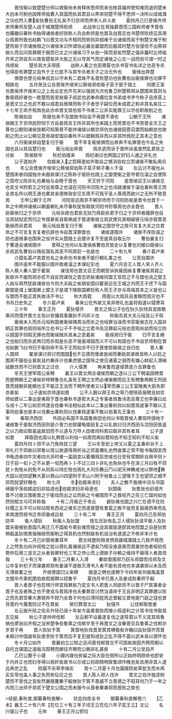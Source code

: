 <!-- { "loadSidebar": true } -->
　　晋伐衞以致楚楚分师以救衞尚未肯释宋悉师而来也挫其偏师使知难而退则楚未大创未可制也因移师临曹入其国而执其君且以畀宋则楚不得不悉师一决所以成城濮之功也然入曹矣执曹伯无礼矣不归京师而畀宋人非义矣
　　夏四月己巳晋侯齐师宋师秦师及楚人战于城濮楚师败绩
　　此战宋公在焉独爵晋而三国称师者予晋伯也蘓辙曰春秋书始得诸侯者好防称人兵会称师是也晋及战晋志也书楚师败绩见其用众爲晋所致也赵鹏飞曰晋文功与齐桓同而势则异桓难于合诸侯而易于制楚文难于制楚而易于宗诸侯桓之兴诸侯未识所谓伯必屡会屡盟而后服其时楚方张侵伐不出蔡郑故久而后问其罪期于服而已文之兴诸侯习于从伯一挥而至矣然楚之强非曩时比师临齐宋之郊自东以南皆楚矣非大胜之无以夺其气而定诸侯之心文一战而伯可谓一时之伟绩矣
　　楚杀其大夫得臣
　　战称人畧之也恶猾夏也杀书官书名详之也恶专杀也得臣有罪楚又自外于王化犹不与其专杀者天子之治无外也
　　衞侯出奔楚
　　惧晋也使元咺奉叔武以守未有二君故不名晋败楚功也执曹伯出衞侯罪也功罪不相揜也
　　五月癸丑公会晋侯齐侯宋公蔡侯郑伯衞子莒子盟于践土
　　同奬王室也晋侯序齐侯宋公之上伯业定也齐先宋以强弱为次也鲁卫附楚蔡郑从楚围宋莒则与鲁衞爲好者也一胜楚而皆至矣衞子叔武也武奉命摄位宜书弟或书字今称子且序莒上是晋文立之也武不敢以成君自居降而称子子者世子嗣位而未成君之称非其名矣庄二十七年王命齐桓爲伯此亦命晋文爲伯皆不书者二公非实能尊王以尽伯职故削之也
　　陈侯如会
　　陈服也来不及盟故书如会不再盟不凟也
　　公朝于王所
　　诸侯朝王于京师廵狩则于方岳曷爲言王所非其所也来践土而劳晋也不书劳晋全天王之尊也公朝则诸侯皆朝可知第晋不能帅诸侯以朝京师伉也诸侯因晋召盟而始朝怠也故削之而止以公朝见意焉胡安国曰春秋不以就朝爲非而以非其所爲贬正其本之意也
　　六月衞侯郑自楚复归于衞
　　晋不早复衞侯惧而出奔奔不名罪晋也今名之失国也且以其自楚归也
　　衞元咺出奔晋
　　爲杀武而诉于晋所诉虽直然乱君臣之分矣
　　陈侯欵卒
　　秋杞伯姬来
　　爲杞谢过也两国之好妇人通之非礼也
　　公子遂如齐
　　伯姬来入之怨释遂如齐取谷之憾消伯权立而诸侯不敢私用兵也
　　冬公会晋侯齐侯宋公蔡侯郑伯陈子莒子邾子秦人于温
　　左云讨不服也从楚围宋者四国独许未服故谋讨之陈称子居防也践土之盟使衞之臣夺君位温之会使陈之孤夺父防非礼也秦始与会睦于晋也
　　天王狩于河阳
　　是晋侯召王以诸侯见也变文书狩若王之时巡焉尊之也温在河阳书河阳大之也讳就诸侯于温也春秋尊王而全其名所以明王道也果其省德修政安见东周不可爲乎圣人尊周而欲兴之无所不致意焉
　　壬申公朝于王所
　　河阳宻迩周京不朝京师而于河阳防矣是晋令也晋于一年之中两帅诸侯以朝虽朝礼未尽春秋犹有取故河阳书狩尊周也亦全晋也
　　晋人执衞侯归之于京师
　　元咺诉故也君臣无狱乃爲臣执君乎归之于京师者缓辞也自治其狱狱定而归之专擅甚矣且衞祸成于晋逐衞侯立叔武使兄弟相疑彼元咺亦窥晋恶衞侯而诉君耳
　　衞元咺自晋复归于衞
　　诸侯之国世守之故可言复大夫之位君命之不可言复言复者抗辞也书自晋深罪晋也
　　诸侯遂围许
　　诸侯不序防温之防也遂继事也围宋之役许实从楚践土会盟许复不至是其自取云尔
　　曹伯襄复归于曹遂会诸侯围许
　　晋释之也何以名晋侯疾曹伯货筮史以复曹也刘敞曰衞侯以杀叔武名曹伯以赂反国名其恶不同其贬一也是也
　　二十有九年
　　春介葛卢来
　　介国名葛卢其君也名之未命也书来者不能行朝礼畧之也
　　公至自围许
　　围许逾年不能服以围许致者温之本谋纪实也
　　夏六月会王人晋人宋人齐人陈人蔡人秦人盟于翟泉
　　谋伐郑也晋文召王而朝受诉执衞因疾复曹诸侯其窥之矣故许不服而郑亦贰不自反而谋伐之晋志骄矣诸侯同盟王官莅之不与盟也洮之盟王人始与焉然犹敌诸侯也今则大夫敌之矣胡安国曰翟泉近在王城之内而王子虎下与国卿盟是谓上替国卿上盟王子是谓下陵故国卿贬称人而王子亦与焉端其本之义是也公与盟而不能正其失故讳不书公
　　秋大雨雹
　　雨雹以大爲异且害稼而爲灾也不书月日史失之
　　冬介葛卢来
　　春来公在外故又来非修礼也盖将假道以侵萧耳
　　三十年
　　春王正月
　　夏狄侵齐
　　晋文之爲公子也在狄久狄恃其宠故敢乘间而侵齐晋方主伯以安攘爲事置狄不问非义也
　　秋衞杀其大夫元咺及公子瑕
　　衞侯未入而杀元咺称国者衞侯赂周冶而杀之也咺罪当诛而书官衞侯志在入国非眀正其罪也瑕则咺所立也书公子不予咺之立君书及见罪起元咺也意瑕尚幼而咺立防以擅国乎则瑕无罪也而衞侯贼杀其亲之恶着矣
　　衞侯郑归于衞
　　归不言复絶之也始归而杀武再归而杀瑕是长恶不悛虽得国而义不可以有国也不书自京师制在晋也赵鹏飞曰书归于衞则命不系于王而权亦不归于晋使若衞侯之自归也
　　晋人秦人围郑
　　翟泉谋讨郑讨而围国也不见德而惟虐是闻而秦助其虐故皆称人以贬之围郑不服伯业衰矣且约秦非计也秦虎狼之国导之使见诸夏之弱而有雄心衅起入滑祸延数世而不已则晋文之过也
　　介人侵萧
　　再来鲁而遂侵萧恶介且罪鲁也
　　冬天王使宰周公来聘
　　襄王以晋文两合诸侯而朝之遂以三公下聘盖因聘晋而歴聘朝王之诸侯非特聘鲁也礼虽有王聘之文然必诸侯朝而后王有聘鲁两朝王所因晋而就朝非能朝也王不能正王法而下聘所使者又以宰而兼三公王室陵夷大臣失职亦甚矣
　　公子遂如京师遂如晋
　　公不入觐以拜王命之辱乃使陪臣报聘且如京师如晋以二事出是夷周于晋也春秋书遂若大夫之专事者爲鲁讳恶且尊王也李廉曰此与成十二年公如京师遂会伐秦书法相似此本以二事出春秋则以如晋爲遂事不敢以王事同伯事也彼本以伐秦出春秋则以伐秦爲遂事不敢以伯事先王事也
　　三十有一年
　　春取济西田
　　外田必系国不系国鲁故田也何以书取晋侯入曹班所侵地于诸侯鲁于是取济西田则是介晋力也郓讙龟隂田复之以礼故曰归济西田与汶阳田皆返之以力故曰取虽返故田而不以道与力夺人田者同科若曰取非其有者耳
　　公子遂如晋
　　拜取田也周以礼聘晋以利啗一如周而再如晋知伯不知王知利不知义矣
　　夏四月四卜郊不从乃免牲犹三望
　　王以冬至祀上帝又以夏之孟春祈谷于上帝礼行于郊故曰郊鲁以周公故遂得用祈谷之郊盖僭礼也然嵗事之常不胜书每因变而书龟违者四牛灾者四大非时者一盖因变以着僭爲后世戒也日至有常期祈谷用辛则卜日于前一旬卜之不从更一旬而再卜卜不过三四卜非礼也免纵也牛在涤三月曰牲不郊犹卜免牲从则免不从则系以待庀牲也周礼大司乐舞云门以祀天神舞咸池以祭地舞大韶以祀四望舞大夏以祭山川四望附乎天山川附乎地鲁止三望降于王也望郊之细不郊而犹望好僭也
　　秋七月
　　冬伯姬来求妇
　　夫人之教不施境中况与邻国缔姻乎荡伯姬逆妇非姑道也伯姬求妇非母道也
　　狄围衞
　　狄愈张也前侵齐晋不讨故又围衞晋之于衞伐而出之讼而执之今被围而不之救视齐之存三亡国何如也然则桓文乌可并称哉
　　十有二月衞迁于帝丘
　　避狄难也国之兴亡在德不在险社稷之主不可以轻动周有西戎之难东迁而遂衰楚有羣蛮之叛不徙而复振唐西幸而乱宋南渡而弱书迁帝邱垂戒远矣
　　三十有二年
　　春王正月
　　夏四月己丑郑伯防卒
　　衞人侵狄
　　秋衞人及狄盟
　　按左氏狄有乱卫人侵狄狄请平衞人及狄盟夫衞被狄患国凡再迁几不国矣今乘狄难而侵之迨其旣屈遂卽其地而盟之自是狄势稍戢盖狄情畏强侮弱而衞制之得其机也然制敌有机自治有道道之不修非本计也
　　冬十有二月己卯晋侯重耳卒
　　晋文经歴险阻发愤爲雄城濮践土几轶齐桓而上之然急功尚诈视桓之犹以德礼属诸侯远不逮矣乃桓没身遂衰而晋屡世伯者桓初任管仲后用三竖文之从者皆卿材也三军之帅让而上德故子孙赖之维持不替得人者昌信哉
　　三十有三年
　　春王二月秦人入滑
　　秦助晋围郑乃窃与郑盟而戍郑及文公卒复听杞子而谋袭郑郑有备谋不遂故灭滑书入者不能有其地也本谋袭郑以未及而灭滑故畧之也
　　齐侯使国归父来聘
　　报遂之聘也遂聘于今四年矣何报哉盖晋文旣卒齐乘机图伯故假报聘以招鲁乎
　　夏四月辛巳晋人及姜戎败秦师于殽
　　晋人者晋子也在殡行师宜爲罪矣乃变文书人若晋人同欲而不以晋子尸其事者全晋子也及者殊之也不使戎与晋爲序也夫秦罪宜讨然当请命于王且非明正其罪邀以败之而先君受秦大惠顿弃不顾乃全晋子何也曰滑同姓而近晋殽又晋地是门庭之冦也昔背晋约今蔑晋防过不在晋矣
　　癸巳葬晋文公
　　狄侵齐
　　公伐邾取訾娄
　　左云报升陉之役夫升陉已阅十年矣今盖乘晋防而陵小爲逐利之计耳书伐书取其志见矣
　　秋公子遂帅师伐邾
　　左云邾不设备遂复伐之遂导君以不义宜其爲鲁祸也家翁曰齐桓之没宋楚争伯鲁乘之伐邾岁至于再晋文之没秦晋交兵鲁乘之伐邾亦岁至于再
　　晋人败狄于箕
　　箕晋地狄伐晋至箕其横极矣许翰曰自狄侵齐而晋未暇讨中国嵗有狄患至败于箕而后不复犯是知戎狄之乱不得不震以武未易以德怀也
　　冬十月公如齐
　　晋襄初立公轻之且间晋伐邾晋交不可固矣故因齐聘而朝以自托岂谋国之道哉况周聘而卿往齐聘而公朝非礼甚矣
　　十有二月公至自齐
　　乙巳公薨于小寝
　　小寝内寝也弥留之际大臣在侧所以正始终明顾命也卽安于内非正也而妇寺得以爲奸矣故书以示戒公初政精明故鲁颂作晚怠矣且用非其人遂兆再世之乱
　　陨霜不杀草李梅实
　　周十二月夏十月也霜旣陨矣草犹生而木再实反常也盖人事之失而咎征应之也
　　晋人陈人郑人伐许
　　晋文之伯许独坚附楚而不至伐之宜矣然襄旣覆秦于殽挫狄于箕不患威不立患德之不昭耳何乃于一年之内而三出师乎郑贰于楚文公围之而未服今从晋者秦袭郑而晋败之故也






<经部,春秋类,御纂春秋直解>
　　钦定四库全书
　　御纂春秋直解卷六
　　【乙未】襄王二十有六年【在位三十有三年子顷王立在位六年子匡王立】文公
　　名兴僖公子也
　　元年
　　春王正月公卽位
